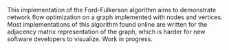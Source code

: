 This implementation of the Ford-Fulkerson algorithm aims to demonstrate network flow optimization on a graph implemented with nodes and vertices.
Most implementations of this algorithm found online are written for the adjacency matrix representation of the graph, which is harder for new software developers to visualize.
Work in progress.
